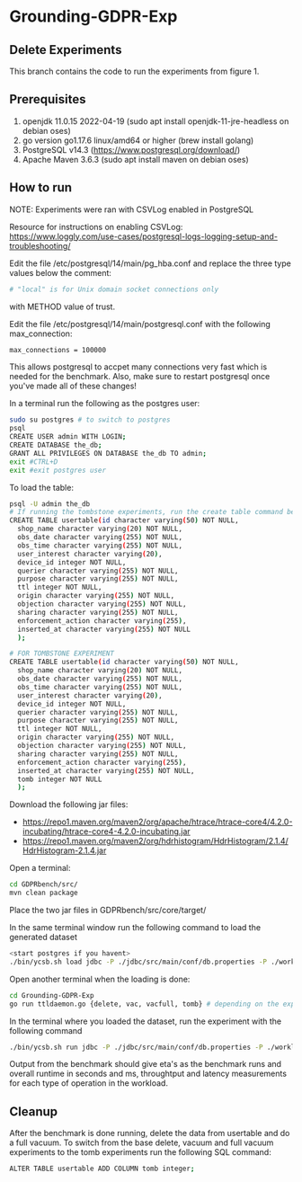 # Grounding-GDPR-Exp

## Delete Experiments
This branch contains the code to run the experiments from figure 1. 

## Prerequisites
1. openjdk 11.0.15 2022-04-19 (sudo apt install openjdk-11-jre-headless on debian oses)
2. go version go1.17.6 linux/amd64 or higher (brew install golang)
3. PostgreSQL v14.3 (https://www.postgresql.org/download/)
4. Apache Maven 3.6.3 (sudo apt install maven on debian oses)

## How to run
NOTE: Experiments were ran with CSVLog enabled in PostgreSQL

Resource for instructions on enabling CSVLog:
https://www.loggly.com/use-cases/postgresql-logs-logging-setup-and-troubleshooting/

Edit the file /etc/postgresql/14/main/pg_hba.conf and replace the three type values below the comment:
```bash 
# "local" is for Unix domain socket connections only
``` 
 with METHOD value of trust.

Edit the file /etc/postgresql/14/main/postgresql.conf with the following max_connection:
```bash
max_connections = 100000
```
This allows postgresql to accpet many connections very fast which is needed for the benchmark. Also, make sure to restart postgresql once you've made all of these changes!

In a terminal run the following as the postgres user:
```bash
sudo su postgres # to switch to postgres
psql
CREATE USER admin WITH LOGIN;
CREATE DATABASE the_db;
GRANT ALL PRIVILEGES ON DATABASE the_db TO admin;
exit #CTRL+D
exit #exit postgres user
```

To load the table:
```bash
psql -U admin the_db
# If running the tombstone experiments, run the create table command below.
CREATE TABLE usertable(id character varying(50) NOT NULL,
  shop_name character varying(20) NOT NULL,
  obs_date character varying(255) NOT NULL,
  obs_time character varying(255) NOT NULL,
  user_interest character varying(20),
  device_id integer NOT NULL,
  querier character varying(255) NOT NULL,
  purpose character varying(255) NOT NULL,
  ttl integer NOT NULL,
  origin character varying(255) NOT NULL,
  objection character varying(255) NOT NULL,
  sharing character varying(255) NOT NULL,
  enforcement_action character varying(255),
  inserted_at character varying(255) NOT NULL
  );

# FOR TOMBSTONE EXPERIMENT
CREATE TABLE usertable(id character varying(50) NOT NULL,
  shop_name character varying(20) NOT NULL,
  obs_date character varying(255) NOT NULL,
  obs_time character varying(255) NOT NULL,
  user_interest character varying(20),
  device_id integer NOT NULL,
  querier character varying(255) NOT NULL,
  purpose character varying(255) NOT NULL,
  ttl integer NOT NULL,
  origin character varying(255) NOT NULL,
  objection character varying(255) NOT NULL,
  sharing character varying(255) NOT NULL,
  enforcement_action character varying(255),
  inserted_at character varying(255) NOT NULL,
  tomb integer NOT NULL
  );
```

Download the following jar files:
- https://repo1.maven.org/maven2/org/apache/htrace/htrace-core4/4.2.0-incubating/htrace-core4-4.2.0-incubating.jar
- https://repo1.maven.org/maven2/org/hdrhistogram/HdrHistogram/2.1.4/HdrHistogram-2.1.4.jar 

Open a terminal:
```bash
cd GDPRbench/src/
mvn clean package
```
Place the two jar files in GDPRbench/src/core/target/

In the same terminal window run the following command to load the generated dataset
```bash
<start postgres if you havent>
./bin/ycsb.sh load jdbc -P ./jdbc/src/main/conf/db.properties -P ./workloads/{controller workload from workload directory} -s
```

Open another terminal when the loading is done:
```bash
cd Grounding-GDPR-Exp
go run ttldaemon.go {delete, vac, vacfull, tomb} # depending on the experiment, if you want to run normal deletes then give the delete argument for example
```

In the terminal where you loaded the dataset, run the experiment with the following command

```bash
./bin/ycsb.sh run jdbc -P ./jdbc/src/main/conf/db.properties -P ./workloads/{controller workload from workload directory} -s
```

Output from the benchmark should give eta's as the benchmark runs and overall runtime in seconds and ms, throughtput and latency measurements for each type of operation in the workload.

## Cleanup
After the benchmark is done running, delete the data from usertable and do a full vacuum. To switch from the base delete, vacuum and full vacuum experiments to the tomb experiments run the following SQL command:

```bash
ALTER TABLE usertable ADD COLUMN tomb integer;
```